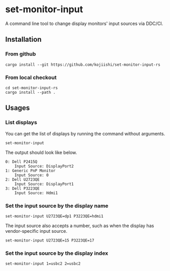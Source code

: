 # set-monitor-input

A command line tool to change display monitors' input sources via DDC/CI.

## Installation

### From github

```shell-session
cargo install --git https://github.com/kojiishi/set-monitor-input-rs
```

### From local checkout

```shell-session
cd set-monitor-input-rs
cargo install --path .
```

## Usages

### List displays
You can get the list of displays by running the command without arguments.
```shell-session
set-monitor-input
```
The output should look like below.
```shell-session
0: Dell P2415Q
    Input Source: DisplayPort2
1: Generic PnP Monitor
    Input Source: 0
2: Dell U2723QE
    Input Source: DisplayPort1
3: Dell P3223QE
    Input Source: Hdmi1
```

### Set the input source by the display name
```shell-session
set-monitor-input U2723QE=dp1 P3223QE=hdmi1
```

The input source also accepts a number,
such as when the display has vendor-specific input source.
```shell-session
set-monitor-input U2723QE=15 P3223QE=17
```

### Set the input source by the display index
```shell-session
set-monitor-input 1=usbc2 2=usbc2
```
